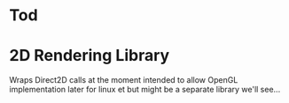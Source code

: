 # Tod
# 2D Rendering Library
Wraps Direct2D calls at the moment intended to allow OpenGL implementation later for linux et but might be a separate library we'll see...